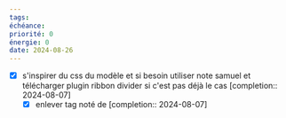 ```yaml
---
tags: 
échéance: 
priorité: 0
énergie: 0
date: 2024-08-26
---
```


- [X] s'inspirer du css du modèle et si besoin utiliser note samuel et télécharger plugin ribbon divider si c'est pas déjà le cas  [completion:: 2024-08-07]
	- [X] enlever tag noté de   [completion:: 2024-08-07]